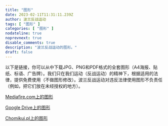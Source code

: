 ```yaml
---
title: "图形"
date: 2023-02-11T11:31:11.239Z
author: 波兰反战运动
tags: [ "图形" ]
categories: [ "图形" ]
nodateline: true
noprevnext: true
disable_comments: true
description: "波兰反战运动的图形。"
draft: false
---
```

以下是链接，你可以从中下载JPG、PNG和PDF格式的全套图形（A4海报、贴纸、标语、广告牌）。我们只在我们运动（反战运动）的精神下，根据适用的法律，提供免费使用（不做图形修改）。波兰反战运动对违反法律使用图形不负责任（例如，把它们放在未经授权的地方）。


[Mediafire.com上的图形](https://www.mediafire.com/folder/e3mxmi645l5xt/PRA_Grafiki "Mediafire.com上的图形")


[Google Drive上的图形](https://drive.google.com/drive/folders/1BDYCx0L_UFOzLjZZzKfBwUrFdHCovI6R?usp=share_link "Google Drive上的图形")


[Chomikuj.pl上的图形](https://chomikuj.pl/Polski_Ruch_Antywojenny/Grafiki "Chomikuj.pl上的图形")
